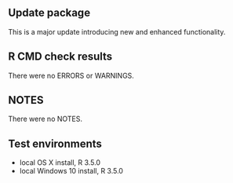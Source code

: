 ## Update package
This is a major update introducing new and enhanced functionality.

## R CMD check results
There were no ERRORS or WARNINGS. 

## NOTES 
There were no NOTES.

## Test environments
* local OS X install, R 3.5.0
* local Windows 10 install, R 3.5.0
